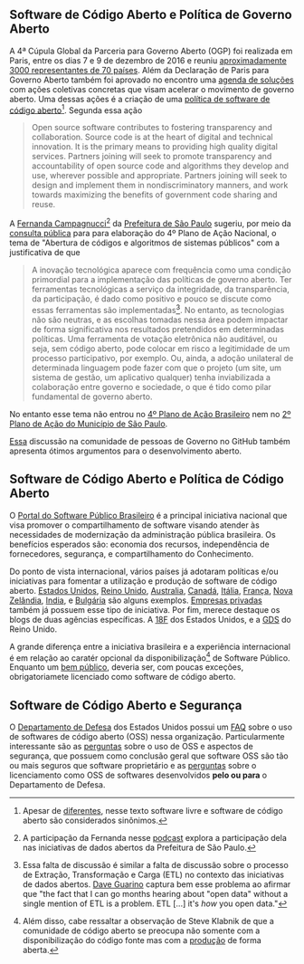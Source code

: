## Software de Código Aberto e Política de Governo Aberto

A 4ª Cúpula Global da Parceria para Governo Aberto (OGP) foi realizada em Paris, entre os dias 7 e 9 de dezembro de 2016 e reuniu [aproximadamente 3000 representantes de 70 países](http://governoaberto.cgu.gov.br/noticias/2016/cupula-global-ogp-2016). Além da Declaração de Paris para Governo Aberto também foi aprovado no encontro uma [agenda de soluções](https://www.opengovpartnership.org/stories/paris-declaration-20-collective-actions-accelerate-open-government) com ações coletivas concretas que visam acelerar o movimento de governo aberto. Uma dessas ações é a criação de uma [política de software de código aberto](https://www.opengovpartnership.org/sites/default/files/Paris-Declaration-for-Open-Government_collective-actions.pdf#page=84)[^floss]. Segunda essa ação

> Open source software contributes to fostering transparency and collaboration. Source code is at the heart of digital and technical innovation. It is the primary means to providing high quality digital services. Partners joining will seek to promote transparency and accountability of open source code and algorithms they develop and use, wherever possible and appropriate. Partners joining will seek to design and implement them in nondiscriminatory manners, and work towards maximizing the benefits of government code sharing and reuse.

A [Fernanda Campagnucci](https://github.com/campagnucci)[^1] da [Prefeitura de São Paulo](https://www.linkedin.com/in/fernandacampagnucci/) sugeriu, por meio da [consulta pública](http://www.governoaberto.cgu.gov.br/noticias/2018/aberta-fase-de-priorizacao-de-temas-para-o-4o-plano-de-acao) para para elaboração do 4º Plano de Ação Nacional, o tema de "Abertura de códigos e algoritmos de sistemas públicos" com a justificativa de que

> A inovação tecnológica aparece com frequência como uma condição primordial para a implementação das políticas de governo aberto. Ter ferramentas tecnológicas a serviço da integridade, da transparência, da participação, é dado como positivo e pouco se discute como essas ferramentas são implementadas[^2]. No entanto, as tecnologias não são neutras, e as escolhas tomadas nessa área podem impactar de forma significativa nos resultados pretendidos em determinadas políticas. Uma ferramenta de votação eletrônica não auditável, ou seja, sem código aberto, pode colocar em risco a legitimidade de um processo participativo, por exemplo. Ou, ainda, a adoção unilateral de determinada linguagem pode fazer com que o projeto (um site, um sistema de gestão, um aplicativo qualquer) tenha inviabilizada a colaboração entre governo e sociedade, o que é tido como pilar fundamental de governo aberto.

No entanto esse tema não entrou no [4º Plano de Ação Brasileiro](http://governoaberto.cgu.gov.br/no-brasil/planos-de-acao/4o-plano-de-acao-brasileiro) nem no [2º Plano de Ação do Município de São Paulo](https://www.prefeitura.sp.gov.br/cidade/secretarias/relacoes_internacionais/sao_paulo_aberta/index.php?p=260991).

[Essa](https://github.com/government/best-practices/issues/32) discussão na comunidade de pessoas de Governo no GitHub também apresenta ótimos argumentos para o desenvolvimento aberto.

## Software de Código Aberto e Política de Código Aberto

O [Portal do Software Público Brasileiro](https://softwarepublico.gov.br/social/spb/o-que-e-o-software-publico) é a principal iniciativa nacional que visa promover o compartilhamento de software visando atender às necessidades de modernização da administração pública brasileira. Os benefícios esperados são: economia dos recursos, independência de fornecedores, segurança, e compartilhamento do Conhecimento.

Do ponto de vista internacional, vários países já adotaram políticas e/ou iniciativas para fomentar a utilização e produção de software de código aberto. [Estados Unidos](https://sourcecode.cio.gov/), [Reino Unido](https://www.gov.uk/guidance/be-open-and-use-open-source), [Australia](https://guides.service.gov.au/digital-service-standard/8-make-source-code-open/), [Canadá](https://govfresh.com/2018/12/canada-adopts-open-source-mandate-for-government-software/), [Itália](https://medium.com/team-per-la-trasformazione-digitale/open-source-italian-public-administration-guidelines-software-acquisition-reuse-dba6c733e1b7), [França](https://disic.github.io/politique-de-contribution-open-source/en/), [Nova Zelândia](https://www.data.govt.nz/manage-data/policies/nzgoal/nzgoal-se/), [India](https://opensource.com/government/15/8/india-adopts-open-source-policy), e [Bulgária](https://www.zdnet.com/article/bulgaria-passes-law-requiring-government-software-to-be-open-source/) são alguns exemplos. [Empresas privadas](https://todogroup.org/about/) também já possuem esse tipo de iniciativa. Por fim, merece destaque os blogs de duas agências específicas. A [18F](https://18f.gsa.gov/blog/) dos Estados Unidos, e a [GDS](https://gds.blog.gov.uk/) do Reino Unido.

A grande diferença entre a iniciativa brasileira e a experiência internacional é em relação ao caratér opcional da disponibilização[^3] de Software Público. Enquanto um [bem público](http://putt1ck.blogspot.com/2011/05/public-good-of-software.html), deveria ser, com poucas exceções, obrigatoriamete licenciado como software de código aberto.

## Software de Código Aberto e Segurança

O [Departamento de Defesa](https://dodcio.defense.gov/Open-Source-Software-FAQ/) dos Estados Unidos possui um [FAQ](https://dodcio.defense.gov/Open-Source-Software-FAQ/) sobre o uso de softwares de código aberto (OSS) nessa organização. Particularmente interessante são as [perguntas](https://dodcio.defense.gov/Open-Source-Software-FAQ/#OSS_and_Security.2FSoftware_Assurance.2FSystem_Assurance.2FSupply_Chain_Risk_Management) sobre o uso de OSS e aspectos de segurança, que possuem como conclusão geral que software OSS são tão ou mais seguros que software proprietário e as [perguntas](https://dodcio.defense.gov/Open-Source-Software-FAQ/#Releasing_software_as_OSS) sobre o licenciamento como OSS de softwares desenvolvidos __pelo ou para__ o Departamento de Defesa.

[^floss]: Apesar de [diferentes](https://en.wikipedia.org/wiki/Free_and_open-source_software), nesse texto software livre e software de código aberto são considerados sinônimos.

[^1]: A participação da Fernanda nesse [podcast](https://youtu.be/W1qt6ooXkPs) explora a participação dela nas iniciativas de dados abertos da Prefeitura de São Paulo.

[^2]: Essa falta de discussão é similar a falta de discussão sobre o processo de Extração, Transformação e Carga (ETL) no contexto das iniciativas de dados abertos. [Dave Guarino](https://github.com/codeforamerica/etl-for-america) captura bem esse problema ao afirmar que "the fact that I can go months hearing about "open data" without a single mention of ETL is a problem. ETL [...] it's _how_ you open data."

[^3]: Além disso, cabe ressaltar a observação de Steve Klabnik de que a comunidade de código aberto se preocupa não somente com a disponibilização do código fonte mas com a [produção](https://words.steveklabnik.com/what-comes-after-open-source) de forma aberta.
